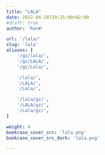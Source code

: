 ```yaml
---
title: "LALA"
date: 2022-04-28T19:25:00+02:00
#draft: true
author: 'Ran#'

url: '/lala/'
slug: 'lala'
aliases: [
    '/gz/lala/',
    '/gz/LALA/',
    '/gz/Lala/',

    '/lala/',
    '/LALA/',
    '/Lala/',

    '/lala/gz/',
    '/LALA/gz/',
    '/Lala/gz/',
]

weight: 4
bookcase_cover_src: 'lala.png'
bookcase_cover_src_dark: 'lala.png'

---
```

